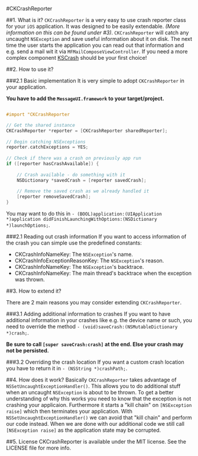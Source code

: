 #CKCrashReporter

##1. What is it?
`CKCrashReporter` is a very easy to use crash reporter class for your `iOS` application. It was designed to be easily extendable. _(More information on this can be found under #3)_. `CKCrashReporter` will catch any uncaught `NSException` and save useful information about it on disk. The next time the user starts the application you can read out that information and e.g. send a mail wit it via `MFMailComposeViewController`. If you need a more complex component [KSCrash](https://github.com/kstenerud/KSCrash) should be your first choice!

##2. How to use it?

###2.1 Basic implementation
It is very simple to adopt `CKCrashReporter` in your application.

**You have to add the `MessageUI.framework` to your target/project.**

```objective-c

#import "CKCrashReporter

// Get the shared instance
CKCrashReporter *reporter = [CKCrashReporter sharedReporter];  	
 	
// Begin catching NSExceptions
reporter.catchExceptions = YES;
    
// Check if there was a crash on previously app run
if ([reporter hasCrashAvailable]) {
    	
    // Crash available - do something with it
    NSDictionary *savedCrash = [reporter savedCrash];
    	
    // Remove the saved crash as we already handled it
    [reporter removeSavedCrash];
}
```

You may want to do this in `- (BOOL)application:(UIApplication *)application didFinishLaunchingWithOptions:(NSDictionary *)launchOptions;`.

###2.1 Reading out crash information
If you want to access information of the crash you can simple use the predefined constants:

* CKCrashInfoNameKey: The `NSException`'s name.
* CKCrashInfoExceptionReasonKey: The `NSException`'s reason.
* CKCrashInfoNameKey: The `NSException`'s backtrace.
* CKCrashInfoNameKey: The main thread's backtrace when the exception was thrown.

##3. How to extend it?

There are 2 main reasons you may consider extending `CKCrashReporter`.
 
###3.1 Adding additional information to crashes
If you want to have additional information in your crashes like e.g. the device name or such, you need to override the method `- (void)saveCrash:(NSMutableDictionary *)crash;`.

**Be sure to call `[super saveCrash:crash]` at the end. Else your crash may not be persisted.**

###3.2 Overriding the crash location
If you want a custom crash location you have to return it in `- (NSString *)crashPath;`.

##4. How does it work?
Basically `CKCrashReporter` takes advantage of `NSSetUncaughtExceptionHandler()`. This allows you to do additional stuff when an uncaught `NSException` is about to be thrown. To get a better understanding of why this works you need to know that the exception is not crashing your applicaion. Furthermore it starts a "kill chain" on `[NSException raise]` which then terminates your application. With `NSSetUncaughtExceptionHandler()` we can avoid that "kill chain" and perform our code instead. When we are done with our additional code we still call `[NSException raise]` as the application state may be corrupted.

##5. License
CKCrashReporter is available under the MIT license. See the LICENSE file for more info.